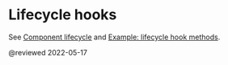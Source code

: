 # Lifecycle hooks

See [Component lifecycle](guide/component/component-lifecycle "Component lifecycle | Angular") and [Example: lifecycle hook methods](guide/component/component-example-lifecycle "Example: lifecycle hook methods | Angular").

@reviewed 2022-05-17

